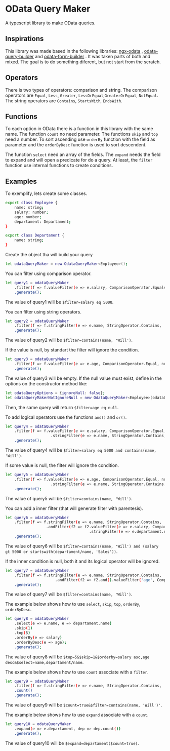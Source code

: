 # OData Query Maker
A typescript library to make OData queries.

## Inspirations
This library was made based in the following libraries: 
<a href="https://github.com/skynet2/ngx-odata">ngx-odata</a>
,
<a href="https://github.com/jaredmahan/odata-query-builder">odata-query-builder</a>
and
<a href="https://github.com/vanilsonbr/odata-form-builder">odata-form-builder</a>
. It was taken parts of both and mixed. The goal is to do something diferent, but not start from the scratch.

## Operators
There is two types of operators: comparison and string.
The comparison operators are `Equal`, `Less`, `Greater`, `LessOrEqual`,`GreaterOrEqual`,  `NotEqual`. The string operators are `Contains`, `StartsWith`, `EndsWith`.

## Functions
To each option in OData there is a function in this library with the same name. The function `count` no need parameter. The functions `skip` and `top` need a number. To sort ascending use `orderBy` function with the field as parameter and the `orderByDesc` function is used to sort descendent.

The function `select` need an array of the fields. The `expand` needs the field to expand and will open a predicate for do a query. At least, the `filter` function use internal functions to create conditions.

## Examples
To exemplify, lets create some classes.
```bash
export class Employee {
    name: string;
    salary: number;
    age: number;
    departament: Departament;
}

export class Departament {
    name: string;
}
```

Create the object tha will build your query
```bash
let odataQueryMaker = new OdataQueryMaker<Employee>();
```

You can filter using comparison operator.
```bash
let query1 = odataQueryMaker
    .filter(f => f.valueFilter(e => e.salary, ComparisonOperator.Equals, 5000))
    .generate();
```
The value of query1 will be `$filter=salary eq 5000`.

You can filter using string operators.
```bash
let query2 = odataQueryMaker
    .filter(f => f.stringFilter(e => e.name, StringOperator.Contains, 'Will'))
    .generate();
```
The value of query2 will be `$filter=contains(name, 'Will')`.

If the value is null, by standart the filter will ignore the condition.
```bash
let query3 = odataQueryMaker
    .filter(f => f.valueFilter(e => e.age, ComparisonOperator.Equal, null))
    .generate();
```
The value of query3 will be empty. If the null value must exist, define in the options on the constructor method like:
```bash
let odataQueryOptions = {ignoreNull: false};
let odataQueryMakerNotIgnoreNull = new OdataQueryMaker<Employee>(odataQueryOptions);
```
Then, the same query will return `$filter=age eq null`.

To add logical operators use the functions `and()` and `or()`.
```bash
let query4 = odataQueryMaker
    .filter(f => f.valueFilter(e => e.salary, ComparisonOperator.Equal, 5000).and()
                    .stringFilter(e => e.name, StringOperator.Contains, 'Will'))
    .generate();
```
The value of query4 will be `$filter=salary eq 5000 and contains(name, 'Will')`.

If some value is null, the filter will ignore the condition.
```bash
let query5 = odataQueryMaker
    .filter(f => f.valueFilter(e => e.age, ComparisonOperator.Equal, null).and()
                    .stringFilter(e => e.name, StringOperator.Contains, 'Will'))
    .generate();
```
The value of query5 will be `$filter=contains(name, 'Will')`.

You can add a inner filter (that will generate filter with parentesis).
```bash
let query6 = odataQueryMaker
    .filter(f => f.stringFilter(e => e.name, StringOperator.Contains, 'Will')
                  .andFilter(f2 => f2.valueFilter(e => e.salary, ComparisonOperator.Greater, 5000).or()
                                     .stringFilter(e => e.departament.name, StringOperator.StartsWith, 'Sales')))
    .generate();
```
The value of query6 will be `$filter=contains(name, 'Will') and (salary gt 5000 or startswith(departament/name, 'Sales'))`.

If the inner condition is null, both it and its logical operator will be ignored.
```bash
let query7 = odataQueryMaker
    .filter(f => f.stringFilter(e => e.name, StringOperator.Contains, 'Will')
                      .andFilter(f2 => f2.and().valueFilter('age', ComparisonOperator.Greater, null).or()))
    .generate();
```
The value of query7 will be `$filter=contains(name, 'Will')`.

The example below shows how to use `select`, `skip`, `top`, `orderBy`, `orderByDesc`.
```bash
let query8 = odataQueryMaker
    .select(e => e.name, e => departament.name)
    .skip(1)
    .top(5)
    .orderBy(e => salary)
    .orderByDesc(e => age);
    .generate();
```
The value of query8 will be `$top=5&$skip=1&$orderby=salary asc,age desc&$select=name,departament/name`.

The example below shows how to use `count` associate with a `filter`.
```bash
let query9 = odataQueryMaker
    .filter(f => f.stringFilter(e => e.name, StringOperator.Contains, 'Will'))
    .count()
    .generate();
```
The value of query9 will be `$count=true&$filter=contains(name, 'Will')'`.

The example below shows how to use `expand` associate with a `count`.
```bash
let query10 = odataQueryMaker
    .expand(e => e.departament, dep => dep.count())
    .generate();
```
The value of query10 will be `$expand=departament($count=true)`.
